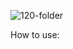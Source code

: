 
![120-folder](https://github.com/user-attachments/assets/4d2f3293-61f3-4e36-a53f-2b74dfe48d06)

How to use:
